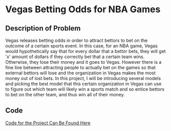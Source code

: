 # Vegas Betting Odds for NBA Games

## Description of Problem
Vegas releases betting odds in order to attract bettors to bet on the outcome of a certain sports event. In this case, for an NBA game, Vegas would hypothetically say that for every dollar that a bettor bets, they will get 'x' amount of dollars if they correctly bet that a certain team wins. Otherwise, they lose their money and it goes to Vegas. However there is a fine line between attracting people to actually bet on the games so that external bettors will lose and the organization in Vegas makes the most money out of lost bets. In this project, I will be introducing several models and picking the best model that this certain organization in Vegas can use to figure out which team will likely win a sports match and so entice bettors to bet on the other team, and thus win all of their money.

## Code
[Code for the Project Can Be Found Here]()

